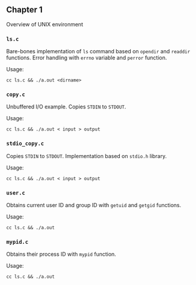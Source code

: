 ## Chapter 1

Overview of UNIX environment

### `ls.c`

Bare-bones implementation of `ls` command based on `opendir` and `readdir` functions.
Error handling with `errno` variable and `perror` function.

Usage:

`cc ls.c && ./a.out <dirname>`

### `copy.c`

Unbuffered I/O example. Copies `STDIN` to `STDOUT`.

Usage:

`cc ls.c && ./a.out < input > output`

### `stdio_copy.c`

Copies `STDIN` to `STDOUT`. Implementation based on `stdio.h` library.

Usage:

`cc ls.c && ./a.out < input > output`

### `user.c`

Obtains current user ID and group ID with `getuid` and `getgid` functions.

Usage:

`cc ls.c && ./a.out`

### `mypid.c`

Obtains their process ID with `mypid` function.

Usage:

`cc ls.c && ./a.out`
